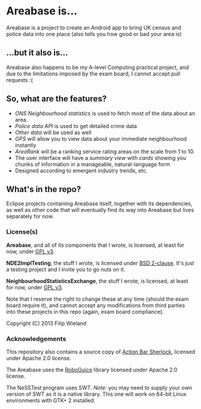 Areabase is...
==============

Areabase is a project to create an Android app to bring UK census and police data into one place (also tells you how good or bad your area is)

...but it also is...
--------------------

Areabase also happens to be my A-level Computing practical project, and due to the limitations imposed by the exam board, I cannot accept pull requests :(

So, what are the features?
--------------------------

* *ONS Neighbourhood statistics* is used to fetch most of the data about an area.
* *Police data API* is used to get detailed crime data
* *Other data* will be used as well
* *GPS* will allow you to view data about your immediate neighbourhood instantly
* *AreaRank* will be a ranking service rating areas on the scale from 1 to 10.
* The user interface will have a *summary view* with *cards* showing you chunks of information in a manageable, natural-language form
* Designed according to emergent industry trends, etc.

What's in the repo?
-------------------

Eclipse projects containing Areabase itself, together with its dependencies, as well as other code that will eventually find its way into Areabase but lives separately for now.

### License(s)

**Areabase**, and all of its components that I wrote, is licensed, at least for now, under [GPL v3](https://www.gnu.org/licenses/gpl.html).

**NDE2ImplTesting**, the stuff I wrote, is licensed under [BSD 2-clause](http://opensource.org/licenses/BSD-2-Clause). It's just a testing project and I invite you to go nuts on it.

**NeighbourhoodStatisticsExchange**, the stuff I wrote, is licensed, at least for now, under [GPL v3](https://www.gnu.org/licenses/gpl.html).

Note that I reserve the right to change these at any time (should the exam board require it), and cannot accept any modifications from third parties into these projects in this repo (again, exam board compliance).

Copyright (C) 2013 Filip Wieland

### Acknowledgements

This repository also contains a source copy of [Action Bar Sherlock](http://actionbarsherlock.com/), licensed under Apache 2.0 license.

The Areabase uses the [RoboGuice](https://github.com/roboguice/roboguice) library licensed under Apache 2.0 license.

The NeSSTest program uses SWT. _Note:_ you may need to supply your own version of SWT as it is a native library. This one will work on 64-bit Linux environments with GTK+ 2 installed.
